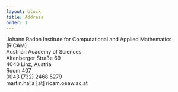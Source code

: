 ```yaml
---
layout: block
title: Address
order: 1
---
```


Johann Radon Institute for Computational and Applied Mathematics (RICAM)  
Austrian Academy of Sciences  
Altenberger Straße 69  
4040 Linz, Austria  
Room 407  
0043 (732) 2468 5279  
martin.halla [at] ricam.oeaw.ac.at

<!-- Institut für Numerische und Angewandte Mathematik  
Georg-August Universität Göttingen  
Lotzestr. 16-18  
37083 Göttingen, Germany  
Room 221  
+49 (0)551 39 27872  
m.halla [at] math.uni-goettingen.de  -->
<!-- [email](mailto:m.halla@math.uni-goettingen.de) -->
